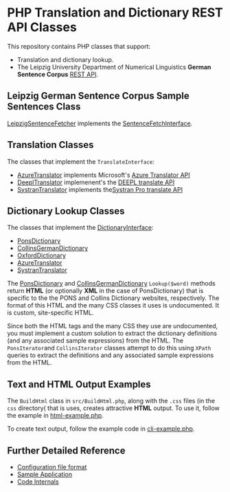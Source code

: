 # PHP Translation and Dictionary REST API Classes

This repository contains PHP classes that support:

- Translation and dictionary lookup.
- The Leipzig University Department of Numerical Linguistics **German Sentence Corpus** [REST API](http://api.corpora.uni-leipzig.de/ws/swagger-ui.html#/).

## Leipzig German Sentence Corpus Sample Sentences Class

[LeipzigSentenceFetcher](src/LeipzigSentenceFetcher.php) implements the [SentenceFetchInterface](src/SentenceFetchInterface.php).

## Translation Classes

The classes that implement the `TranslateInterface`:

- [AzureTranslator](src/AzureTranslator.php) implements Microsoft's [Azure Translator API](https://learn.microsoft.com/en-us/azure/cognitive-services/translator/translator-text-apis?tabs=csharp)
- [DeeplTranslator](src/DeeplTranslator.php) implemenent's the [DEEPL translate API](https://www.deepl.com/en/docs-api/)
- [SystranTranslator](src/SystranTranslator.php) implements the[Systran Pro translate API](https://docs.systran.net/translateAPI/en/)

## Dictionary Lookup Classes

The classes that implement the [DictionaryInterface](src/DictionaryInterface.php):

- [PonsDictionary](src/PonsDictionary.php)
- [CollinsGermanDictionary](src/CollinsGermanDictionary.php)
- [OxfordDictionary](src/OxfordDictionary.php)
- [AzureTranslator](src/AzureTranslator.php)
- [SystranTranslator](src/SystranTranslator.php)

The [PonsDictionary](src/PonsDictionary.php) and [CollinsGermanDictionary](src/CollinsGermanDictionary.php) `Lookup($word)` methods return **HTML** (or optionally
**XML** in the case of PonsDictionary) that is specific to the the PONS and Collins Dictionary websites, respectively. The format of this HTML and the many CSS
classes it uses is undocumented. It is custom, site-specific HTML.

Since both the HTML tags and the many CSS they use are undocumented, you must implement a custom solution to extract the dictionary definitions (and any associated
sample expressions) from the HTML. The `PonsIterator`and `CollinsIterator` classes attempt to do this using `XPath` queries to extract the definitions and any
associated sample expressions from the HTML.

## Text and HTML Output Examples

The `BuildHtml` class in `src/BuildHtml.php`, along with the `.css` files (in the `css` directory( that is uses, creates attractive **HTML** output. To use it, follow
the example in [html-example.php](html-example.php).

To create text output, follow the example code in [cli-example.php](cli-example.php).

## Further Detailed Reference

- [Configuration file format](docs/config.md)
- [Sample Application](docs/app.md)
- [Code Internals](docs/internals.md)
